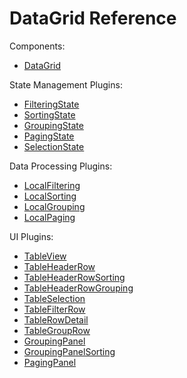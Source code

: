 # DataGrid Reference

Components:

- [DataGrid](datagrid.md)

State Management Plugins:

- [FilteringState](filtering-state.md)
- [SortingState](sorting-state.md)
- [GroupingState](grouping-state.md)
- [PagingState](paging-state.md)
- [SelectionState](selection-state.md)

Data Processing Plugins:

- [LocalFiltering](local-filtering.md)
- [LocalSorting](local-sorting.md)
- [LocalGrouping](local-grouping.md)
- [LocalPaging](local-paging.md)

UI Plugins:

- [TableView](table-view.md)
- [TableHeaderRow](table-header-row.md)
- [TableHeaderRowSorting](table-header-row-sorting.md)
- [TableHeaderRowGrouping](table-header-row-grouping.md)
- [TableSelection](table-selection.md)
- [TableFilterRow](table-filter-row.md)
- [TableRowDetail](table-row-detail.md)
- [TableGroupRow](table-group-row.md)
- [GroupingPanel](grouping-panel.md)
- [GroupingPanelSorting](grouping-panel-sorting.md)
- [PagingPanel](paging-panel.md)
